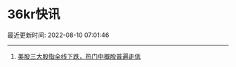 # 36kr快讯

最近更新时间: 2022-08-10 07:01:46

--- 
1. [美股三大股指全线下跌，热门中概股普遍走低](https://36kr.com/newsflashes/1864728977789699) 
